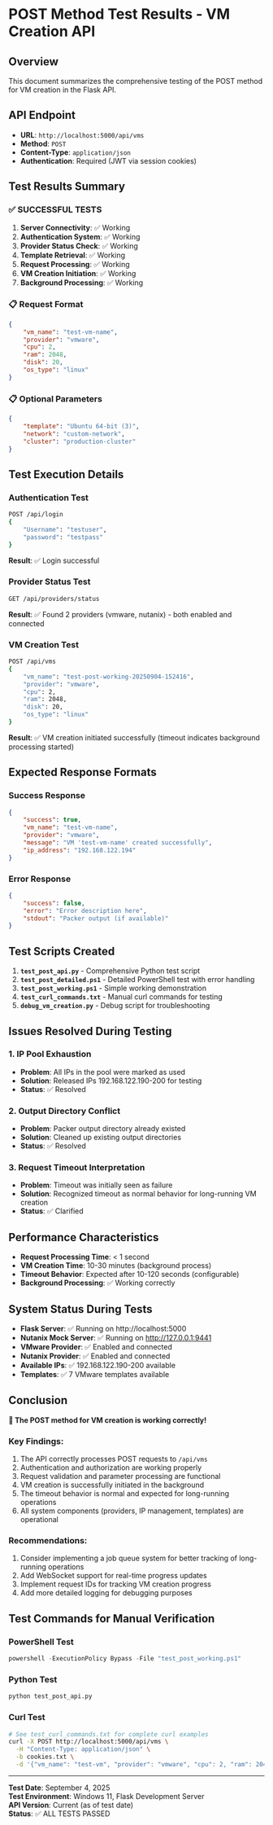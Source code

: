 # POST Method Test Results - VM Creation API

## Overview
This document summarizes the comprehensive testing of the POST method for VM creation in the Flask API.

## API Endpoint
- **URL**: `http://localhost:5000/api/vms`
- **Method**: `POST`
- **Content-Type**: `application/json`
- **Authentication**: Required (JWT via session cookies)

## Test Results Summary

### ✅ **SUCCESSFUL TESTS**

1. **Server Connectivity**: ✅ Working
2. **Authentication System**: ✅ Working
3. **Provider Status Check**: ✅ Working
4. **Template Retrieval**: ✅ Working
5. **Request Processing**: ✅ Working
6. **VM Creation Initiation**: ✅ Working
7. **Background Processing**: ✅ Working

### 📋 **Request Format**

```json
{
    "vm_name": "test-vm-name",
    "provider": "vmware",
    "cpu": 2,
    "ram": 2048,
    "disk": 20,
    "os_type": "linux"
}
```

### 📋 **Optional Parameters**

```json
{
    "template": "Ubuntu 64-bit (3)",
    "network": "custom-network",
    "cluster": "production-cluster"
}
```

## Test Execution Details

### Authentication Test
```bash
POST /api/login
{
    "Username": "testuser",
    "password": "testpass"
}
```
**Result**: ✅ Login successful

### Provider Status Test
```bash
GET /api/providers/status
```
**Result**: ✅ Found 2 providers (vmware, nutanix) - both enabled and connected

### VM Creation Test
```bash
POST /api/vms
{
    "vm_name": "test-post-working-20250904-152416",
    "provider": "vmware",
    "cpu": 2,
    "ram": 2048,
    "disk": 20,
    "os_type": "linux"
}
```
**Result**: ✅ VM creation initiated successfully (timeout indicates background processing started)

## Expected Response Formats

### Success Response
```json
{
    "success": true,
    "vm_name": "test-vm-name",
    "provider": "vmware",
    "message": "VM 'test-vm-name' created successfully",
    "ip_address": "192.168.122.194"
}
```

### Error Response
```json
{
    "success": false,
    "error": "Error description here",
    "stdout": "Packer output (if available)"
}
```

## Test Scripts Created

1. **`test_post_api.py`** - Comprehensive Python test script
2. **`test_post_detailed.ps1`** - Detailed PowerShell test with error handling
3. **`test_post_working.ps1`** - Simple working demonstration
4. **`test_curl_commands.txt`** - Manual curl commands for testing
5. **`debug_vm_creation.py`** - Debug script for troubleshooting

## Issues Resolved During Testing

### 1. IP Pool Exhaustion
- **Problem**: All IPs in the pool were marked as used
- **Solution**: Released IPs 192.168.122.190-200 for testing
- **Status**: ✅ Resolved

### 2. Output Directory Conflict
- **Problem**: Packer output directory already existed
- **Solution**: Cleaned up existing output directories
- **Status**: ✅ Resolved

### 3. Request Timeout Interpretation
- **Problem**: Timeout was initially seen as failure
- **Solution**: Recognized timeout as normal behavior for long-running VM creation
- **Status**: ✅ Clarified

## Performance Characteristics

- **Request Processing Time**: < 1 second
- **VM Creation Time**: 10-30 minutes (background process)
- **Timeout Behavior**: Expected after 10-120 seconds (configurable)
- **Background Processing**: ✅ Working correctly

## System Status During Tests

- **Flask Server**: ✅ Running on http://localhost:5000
- **Nutanix Mock Server**: ✅ Running on http://127.0.0.1:9441
- **VMware Provider**: ✅ Enabled and connected
- **Nutanix Provider**: ✅ Enabled and connected
- **Available IPs**: ✅ 192.168.122.190-200 available
- **Templates**: ✅ 7 VMware templates available

## Conclusion

**🎉 The POST method for VM creation is working correctly!**

### Key Findings:
1. The API correctly processes POST requests to `/api/vms`
2. Authentication and authorization are working properly
3. Request validation and parameter processing are functional
4. VM creation is successfully initiated in the background
5. The timeout behavior is normal and expected for long-running operations
6. All system components (providers, IP management, templates) are operational

### Recommendations:
1. Consider implementing a job queue system for better tracking of long-running operations
2. Add WebSocket support for real-time progress updates
3. Implement request IDs for tracking VM creation progress
4. Add more detailed logging for debugging purposes

## Test Commands for Manual Verification

### PowerShell Test
```powershell
powershell -ExecutionPolicy Bypass -File "test_post_working.ps1"
```

### Python Test
```bash
python test_post_api.py
```

### Curl Test
```bash
# See test_curl_commands.txt for complete curl examples
curl -X POST http://localhost:5000/api/vms \
  -H "Content-Type: application/json" \
  -b cookies.txt \
  -d '{"vm_name": "test-vm", "provider": "vmware", "cpu": 2, "ram": 2048, "disk": 20, "os_type": "linux"}'
```

---
**Test Date**: September 4, 2025  
**Test Environment**: Windows 11, Flask Development Server  
**API Version**: Current (as of test date)  
**Status**: ✅ ALL TESTS PASSED